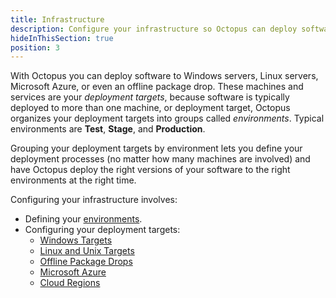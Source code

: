 ```yaml
---
title: Infrastructure 
description: Configure your infrastructure so Octopus can deploy software to your Windows servers, Linux servers, or Cloud Regions.
hideInThisSection: true
position: 3
---
```


With Octopus you can deploy software to Windows servers, Linux servers, Microsoft Azure, or even an offline package drop. These machines and services are your *deployment targets*, because software is typically deployed to more than one machine, or deployment target, Octopus organizes your deployment targets into groups called *environments*. Typical environments are **Test**, **Stage**, and **Production**. 

Grouping your deployment targets by environment lets you define your deployment processes (no matter how many machines are involved) and have Octopus deploy the right versions of your software to the right environments at the right time.

Configuring your infrastructure involves:

* Defining your [environments](/docs/infrastructure/environments/index.md).
* Configuring your deployment targets:
	* [Windows Targets](/docs/infrastructure/windows-targets/index.md)
	* [Linux and Unix Targets](/docs/infrastructure/ssh-targets/index.md)
	* [Offline Package Drops](/docs/infrastructure/offline-package-drop.md)
	* [Microsoft Azure](/docs/infrastructure/azure.md)
	* [Cloud Regions](/docs/infrastructure/cloud-regions.md)

